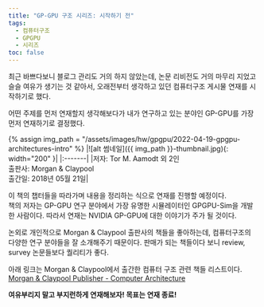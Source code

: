 ```yaml
---
title: "GP-GPU 구조 시리즈: 시작하기 전"
tags:
  - 컴퓨터구조
  - GPGPU
  - 시리즈
toc: false
---
```


최근 바쁘다보니 블로그 관리도 거의 하지 않았는데, 논문 리비전도 거의 마무리 지었고 슬슬 여유가 생기는 것 같아서,
  오래전부터 생각하고 있던 컴퓨터구조 게시물 연재를 시작하기로 했다.

어떤 주제를 먼저 연재할지 생각해보다가 내가 연구하고 있는 분야인 GP-GPU를 가장 먼저 연재하기로 결정했다.

{% assign img_path = "/assets/images/hw/gpgpu/2022-04-19-gpgpu-architectures-intro" %}
|<a name="썸네일">![alt 썸네일]({{ img_path }}-thumbnail.jpg){: width="200" }</a>|
|:-------|
|저자: Tor M. Aamodt 외 2인<br>출판사: Morgan & Claypool<br>출간일: 2018년 05월 21일|

이 책의 챕터들을 따라가며 내용을 정리하는 식으로 연재를 진행할 예정이다.<br>
책의 저자는 GP-GPU 연구 분야에서 가장 유명한 시뮬레이터인 GPGPU-Sim을 개발한 사람이다.
따라서 연재는 NVIDIA GP-GPU에 대한 이야기가 주가 될 것이다.


논외로 개인적으로 Morgan & Claypool 출판사의 책들을 좋아하는데,
  컴퓨터구조의 다양한 연구 분야들을 잘 소개해주기 때문이다.
판매가 되는 책들이다 보니 review, survey 논문들보다 퀄리티가 좋다.

아래 링크는 Morgan & Claypool에서 출간한 컴퓨터 구조 관련 책들 리스트이다.
<br>
[Morgan & Claypool Publisher - Computer Architecture](https://www.morganclaypoolpublishers.com/catalog_Orig/index.php?cPath=22&sort=2d&series=12&page=1)

**여유부리지 말고 부지런하게 연재해보자! 목표는 연재 종료!**

